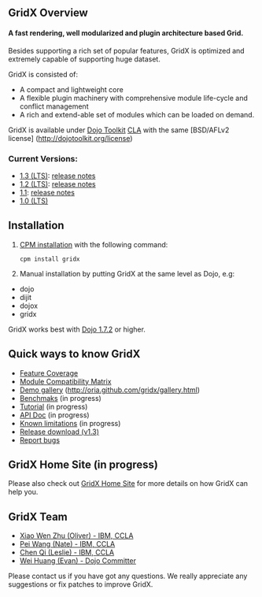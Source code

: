## GridX Overview

#### **A fast rendering, well modularized and plugin architecture based Grid.**

Besides supporting a rich set of popular features, GridX is optimized and extremely capable of supporting huge dataset.

GridX is consisted of:

* A compact and lightweight core
* A flexible plugin machinery with comprehensive module life-cycle and conflict management
* A rich and extend-able set of modules which can be loaded on demand.

GridX is available under [Dojo Toolkit](http://dojotoolkit.org/) [CLA](http://dojofoundation.org/about/cla) with the same [BSD/AFLv2 license] (http://dojotoolkit.org/license)

### Current Versions:
* [1.3 (LTS)](https://github.com/oria/gridx/tree/1.3): [release notes](https://github.com/oria/gridx/wiki/Gridx-v1.3.0-Release-Notes)
* [1.2 (LTS)](https://github.com/oria/gridx/tree/1.2): [release notes](https://github.com/oria/gridx/wiki/Gridx-v1.2.0-Release-Notes)
* [1.1](https://github.com/oria/gridx/tree/1.1): [release notes](https://github.com/oria/gridx/wiki/Gridx-v1.1.0-Release-Notes)
* [1.0 (LTS)](https://github.com/oria/gridx/tree/1.0)

## Installation

1.  [CPM installation](https://github.com/kriszyp/cpm) with the following command:

    ``cpm install gridx``

2.  Manual installation by putting GridX at the same level as Dojo, e.g:
 * dojo 
 * dijit
 * dojox
 * gridx

GridX works best with [Dojo 1.7.2](http://download.dojotoolkit.org/release-1.7.2/) or higher.


## Quick ways to know GridX

* [Feature Coverage](https://docs.google.com/spreadsheet/pub?key=0AgR1KOpszcsZdF9ZbW5hWFdYUFAzdjdhZi1xcGMwUVE&gid=1)
* [Module Compatibility Matrix](https://docs.google.com/spreadsheet/pub?key=0AgR1KOpszcsZdF9ZbW5hWFdYUFAzdjdhZi1xcGMwUVE&gid=0)
* [Demo gallery]() (http://oria.github.com/gridx/gallery.html)
* [Benchmaks]() (in progress)
* [Tutorial](https://github.com/oria/gridx/wiki) (in progress)
* [API Doc](http://oria.github.com/gridx/apidoc/index.html) (in progress)
* [Known limitations]() (in progress)
* [Release download (v1.3)](https://github.com/oria/gridx/zipball/1.3)
* [Report bugs](https://github.com/oria/gridx/issues/new)


## GridX Home Site (in progress)
Please also check out [GridX Home Site](http://oria.github.com/gridx) for more details on how GridX can help you.


## GridX Team
* [Xiao Wen Zhu (Oliver) - IBM, CCLA](mailto:zhuxw1984@gmail.com)
* [Pei Wang (Nate) - IBM, CCLA](mailto:supnate@gmail.com)
* [Chen Qi (Leslie) - IBM, CCLA](mailto:yurychika@gmail.com)
* [Wei Huang (Evan) -  Dojo Committer](mailto:evanhuangwei@gmail.com)

Please contact us if you have got any questions. We really appreciate any suggestions or fix patches to improve GridX.
